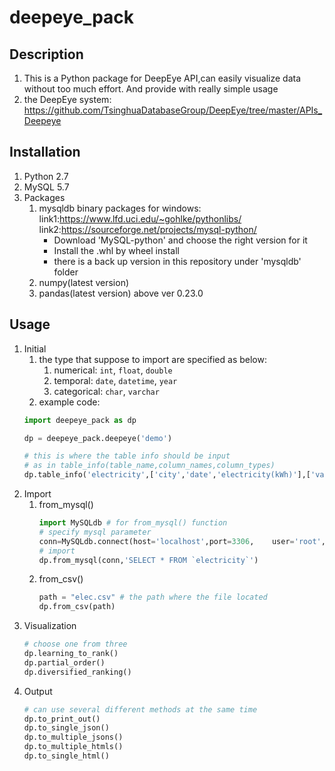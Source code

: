 # deepeye_pack

## Description
1. This is a Python package for DeepEye API,can easily visualize data without too much effort. And provide with really simple usage
2. the DeepEye system: https://github.com/TsinghuaDatabaseGroup/DeepEye/tree/master/APIs_Deepeye

## Installation
1. Python 2.7
2. MySQL 5.7
3. Packages
    1. mysqldb binary packages for windows: link1:https://www.lfd.uci.edu/~gohlke/pythonlibs/ <br>link2:https://sourceforge.net/projects/mysql-python/
        - Download 'MySQL-python' and choose the right version for it 
        - Install the .whl by wheel install
        - there is a back up version in this repository under 'mysqldb' folder 
    2. numpy(latest version)
    3. pandas(latest version) above ver 0.23.0

## Usage
1. Initial
    1. the type that suppose to import are specified as below:
        1. numerical: `int`, `float`, `double`
        2. temporal: `date`, `datetime`, `year`
        3. categorical: `char`, `varchar`
    2. example code:
    ```py
    import deepeye_pack as dp
    
    dp = deepeye_pack.deepeye('demo')

    # this is where the table info should be input
    # as in table_info(table_name,column_names,column_types)
    dp.table_info('electricity',['city','date','electricity(kWh)'],['varchar','date','float'])
    ```
2. Import
    1. from_mysql()
        ```py
        import MySQLdb # for from_mysql() function 
        # specify mysql parameter
        conn=MySQLdb.connect(host='localhost',port=3306,    user='root',passwd='ppww',db='deepeye',charset='utf8') 
        # import 
        dp.from_mysql(conn,'SELECT * FROM `electricity`')
        ```
    2. from_csv()
        ```py
        path = "elec.csv" # the path where the file located
        dp.from_csv(path)
        ```
3. Visualization
    ```py
    # choose one from three
    dp.learning_to_rank()
    dp.partial_order()
    dp.diversified_ranking()
    ```
4. Output
    ```py
    # can use several different methods at the same time
    dp.to_print_out()
    dp.to_single_json()
    dp.to_multiple_jsons()
    dp.to_multiple_htmls()
    dp.to_single_html()
    ```
